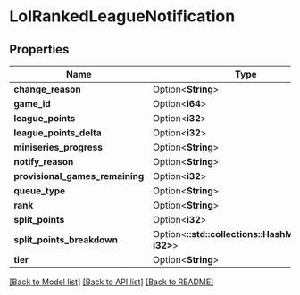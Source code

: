 # LolRankedLeagueNotification

## Properties

Name | Type | Description | Notes
------------ | ------------- | ------------- | -------------
**change_reason** | Option<**String**> |  | [optional]
**game_id** | Option<**i64**> |  | [optional]
**league_points** | Option<**i32**> |  | [optional]
**league_points_delta** | Option<**i32**> |  | [optional]
**miniseries_progress** | Option<**String**> |  | [optional]
**notify_reason** | Option<**String**> |  | [optional]
**provisional_games_remaining** | Option<**i32**> |  | [optional]
**queue_type** | Option<**String**> |  | [optional]
**rank** | Option<**String**> |  | [optional]
**split_points** | Option<**i32**> |  | [optional]
**split_points_breakdown** | Option<**::std::collections::HashMap<String, i32>**> |  | [optional]
**tier** | Option<**String**> |  | [optional]

[[Back to Model list]](../README.md#documentation-for-models) [[Back to API list]](../README.md#documentation-for-api-endpoints) [[Back to README]](../README.md)


